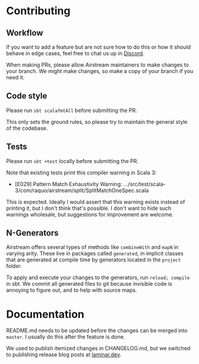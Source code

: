 # Contributing


## Workflow

If you want to add a feature but are not sure how to do this or how it should behave in edge cases, feel free to chat us up in [Discord](https://discord.gg/JTrUxhq7sj). 

When making PRs, please allow Airstream maintainers to make changes to your branch. We might make changes, so make a copy of your branch if you need it.


## Code style

Please run `sbt scalafmtAll` before submitting the PR.

This only sets the ground rules, so please try to maintain the general style of the codebase.


## Tests

Please run `sbt +test` locally before submitting the PR.

Note that existing tests print this compiler warning in Scala 3:
- [E029] Pattern Match Exhaustivity Warning: .../src/test/scala-3/com/raquo/airstream/split/SplitMatchOneSpec.scala

This is expected. Ideally I would assert that this warning exists instead of printing it, but I don't think that's possible. I don't want to hide such warnings wholesale, but suggestions for improvement are welcome.


## N-Generators

Airstream offers several types of methods like `combineWith` and `mapN` in varying arity. These live in packages called `generated`, in implicit classes that are generated at compile time by generators located in the `project` folder.

To apply and execute your changes to the generators, run `reload; compile` in sbt. We commit all generated files to git because invisible code is annoying to figure out, and to help with source maps.


# Documentation

README.md needs to be updated before the changes can be merged into `master`. I usually do this after the feature is done.

We used to publish itemized changes in CHANGELOG.md, but we switched to publishing release blog posts at [laminar.dev](https://laminar.dev).

